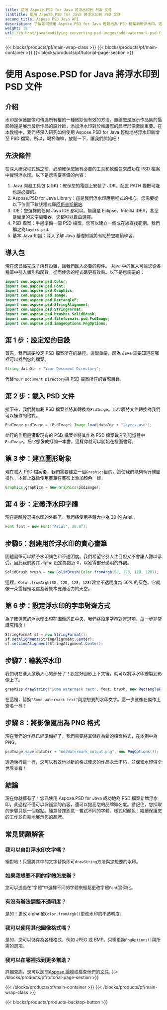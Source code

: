 ```yaml
---
title: 使用 Aspose.PSD for Java 將浮水印到 PSD 文件
linktitle: 使用 Aspose.PSD for Java 將浮水印到 PSD 文件
second_title: Aspose.PSD Java API
description: 了解如何使用 Aspose.PSD for Java 輕鬆地為 PSD 檔案新增浮水印。透過簡單的逐步指南保護您的影像。
weight: 18
url: /zh-hant/java/modifying-converting-psd-images/add-watermark-psd-files/
---
```


{{< blocks/products/pf/main-wrap-class >}}
{{< blocks/products/pf/main-container >}}
{{< blocks/products/pf/tutorial-page-section >}}

# 使用 Aspose.PSD for Java 將浮水印到 PSD 文件

## 介紹
水印是保護圖像和傳達所有權的一種微妙但有效的方法。無論您是展示作品集的攝影師還是展示最新作品的設計師，添加浮水印對於維護您的品牌形像至關重要。在本教程中，我們將深入研究如何使用 Aspose.PSD for Java 輕鬆地將浮水印新增至 PSD 檔案。所以，喝杯咖啡，放鬆一下，讓我們開始吧！
## 先決條件
在深入研究程式碼之前，必須確保您擁有必要的工具和軟體包來成功在 PSD 檔案中實現浮水印。以下是您需要準備的內容：
1. Java 開發工具包 (JDK)：確保您的電腦上安裝了 JDK。配置 PATH 變數可能也是必要的。
2. Aspose.PSD for Java Library：這是我們浮水印應用程式的核心。您需要從以下位置下載該程式庫[阿斯普斯網站](https://releases.aspose.com/psd/java/).
3. IDE：您選擇的任何 Java IDE 都可以。無論是 Eclipse、IntelliJ IDEA，甚至是簡單的文字編輯器，您都可以自由選擇。
4.  PSD 檔案：手邊準備一個 PSD 檔案。您可以建立一個或在線查找範例。我們稱之為`layers.psd`.
5. 基本 Java 知識：深入了解 Java 基礎知識將有助於您繼續學習。
## 導入包
現在您已經完成了所有設置，讓我們匯入必要的套件。 Java 中的匯入可讓您從各種庫中引入類別和函數，從而使您的程式碼更有效率。以下是您需要的：
```java
import com.aspose.psd.Color;
import com.aspose.psd.Font;
import com.aspose.psd.Graphics;
import com.aspose.psd.Image;
import com.aspose.psd.RectangleF;
import com.aspose.psd.StringAlignment;
import com.aspose.psd.StringFormat;
import com.aspose.psd.brushes.SolidBrush;
import com.aspose.psd.fileformats.psd.PsdImage;
import com.aspose.psd.imageoptions.PngOptions;
```
## 第 1 步：設定您的目錄
首先，我們需要設定 PSD 檔案所在的路徑。這很重要，因為 Java 需要知道在哪裡可以找到您的檔案。 
```java
String dataDir = "Your Document Directory";
```
代替`Your Document Directory`與 PSD 檔案所在的實際目錄。
## 第 2 步：載入 PSD 文件
接下來，我們將加載 PSD 檔案並將其轉換為`PsdImage`。此步驟將文件轉換為我們可以操作的格式。
```java
PsdImage psdImage = (PsdImage) Image.load(dataDir + "layers.psd");
```
此行的作用是獲取現有的 PSD 檔案並將其作為 PSD 檔案載入到記憶體中`PsdImage`。把它想像成打開一本書，這樣你就可以開始在裡面書寫。
## 第 3 步：建立圖形對象
現在載入 PSD 檔案後，我們需要建立一個`Graphics`目的。這使我們能夠執行繪圖操作，本質上就像使用畫筆在畫布上添加顏色一樣。
```java
Graphics graphics = new Graphics(psdImage);
```
## 第 4 步：定義浮水印字體
現在是時候選擇水印的外觀了。我們將使用字體大小為 20 的 Arial。
```java
Font font = new Font("Arial", 20.0f);
```
## 步驟5：創建用於浮水印的實心畫筆
固體畫筆可以賦予水印顏色和不透明度。我們希望它引人注目但又不會讓人難以承受，因此我們將其 alpha 設定為接近 0，以獲得部分透明的外觀。
```java
SolidBrush brush = new SolidBrush(Color.fromArgb(50, 128, 128, 128));
```
這裡，`Color.fromArgb(50, 128, 128, 128)`建立不透明度為 50% 的灰色。它就像一朵雲輕輕地遮蓋著原本充滿活力的天空。
## 第 6 步：設定浮水印的字串對齊方式
為了確保您的浮水印出現在圖像的正中央，我們將設定字串對齊選項。這一步非常講究精度！
```java
StringFormat sf = new StringFormat();
sf.setAlignment(StringAlignment.Center);
sf.setLineAlignment(StringAlignment.Center);
```
## 步驟7：繪製浮水印
我們現在進入激動人心的部分了！設定好圖形上下文後，就可以將浮水印繪製到影像上了。
```java
graphics.drawString("Some watermark text", font, brush, new RectangleF(0, 0, psdImage.getWidth(), psdImage.getHeight()), sf);
```
在這裡，替換`"Some watermark text"`與您想要的水印文字。這一步就像在傑作上簽名一樣！
## 步驟 8：將影像匯出為 PNG 格式
現在我們的作品已經準備好了，我們需要將其儲存為新的檔案格式，在本例中為 PNG。 
```java
psdImage.save(dataDir + "AddWatermark_output.png", new PngOptions());
```
透過執行這一行，您可以有效地以新的格式使您的作品永垂不朽，並保留水印供全世界查看！
## 結論
現在你就擁有了！您已使用 Aspose.PSD for Java 成功地為 PSD 檔案新增浮水印。此過程不僅可以保護您的內容，還可以提高您的品牌知名度。請記住，您採取的步驟只是一個起點。隨意發揮創意－嘗試不同的字體、樣式和顏色！繼續保護您的工作並自豪地展示您的品牌。 
## 常見問題解答
### 我可以自訂浮水印文字嗎？
絕對地！只需將其中的文字替換即可`drawString`方法與您想要的水印。
### 如果我想要不同的字體怎麼辦？
您可以透過在“字體”中選擇不同的字體來輕鬆更改字體`Font`實例化。
### 有沒有辦法調整不透明度？
是的！更改 alpha 值`Color.fromArgb()`更改水印的不透明度。
### 我可以使用其他圖像格式嗎？
是的，您可以儲存為各種格式，例如 JPEG 或 BMP。只需更換`PngOptions()`與所需的選項。
### 我可以在哪裡找到更多幫助？
詳細查詢，您可以訪問[Aspose 論壇](https://forum.aspose.com/c/psd/34)或檢查他們的[文件](https://reference.aspose.com/psd/java/).
{{< /blocks/products/pf/tutorial-page-section >}}

{{< /blocks/products/pf/main-container >}}
{{< /blocks/products/pf/main-wrap-class >}}

{{< blocks/products/products-backtop-button >}}
